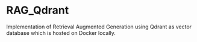 # RAG_Qdrant
Implementation of Retrieval Augmented Generation using Qdrant as vector database which is hosted on Docker locally.
